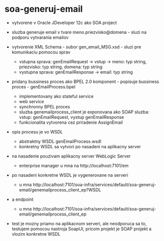 # soa-generuj-email

- vytvorene v Oracle JDeveloper 12c ako SOA project

- sluzba generuje email v tvare meno.priezvisko@domena - sluzi na podporu vytvarania emailov

- vytvorenie XML Schema - subor gen_email_MSG.xsd - sluzi pre komunikaciu pomocou sprav
	- vstupna sprava: genEmailRequest -> vstup -> meno: typ string, priezvisko: typ string, domena: typ string
	- vystupna sprava: genEmailResponse -> email: typ string

- pridany bussiness proces ako BPEL 2.0 komponent - popisuje bussiness proces - genEmailProcess.bpel
	- implementovany ako stateful service
	- web service
	- synchronny BPEL proces
	- sluzba genemailprocess_client je exponovana ako SOAP sluzba: vstup: genEmailRequest, vystup genEmailResponse
	- funkcionalita vytvorena cez priradenie AssignEmail
	
- opis procesu je vo WSDL
  - abstraktny WSDL genEmailProcess.wsdl
  - konkretny WSDL sa vytvori po nasadeni na aplikacny server
  
- na nasadenie pouzivam aplikacny server WebLogic Server 
	- enterprise manager u mna na http://localhost:7101/em
	
- po nasadeni konkretne WSDL je vygenerovane na serveri 
	- u mna http://localhost:7101/soa-infra/services/default/soa-generuj-email/genemailprocess_client_ep?WSDL
- a endpoint 
	- u mna http://localhost:7101/soa-infra/services/default/soa-generuj-email/genemailprocess_client_ep
	
- test je mozny priamo na aplikacnom serveri, ale neodporuca sa to, testujem pomocou nastroja SoapUI,
pricom projekt je SOAP projekt a vlozim konkretne WSDL
